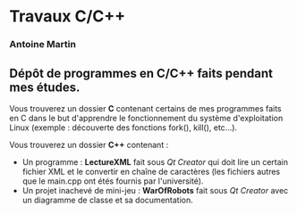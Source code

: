 # Travaux C/C++
### Antoine Martin
Dépôt de programmes en C/C++ faits pendant mes études.
----
Vous trouverez un dossier **C** contenant certains de mes programmes faits en C dans le but d'apprendre le fonctionnement du système d'exploitation Linux (exemple : découverte des fonctions fork(), kill(), etc...).

Vous trouverez un dossier **C++** contenant :
+ Un programme : **LectureXML** fait sous _Qt Creator_ qui doit lire un certain fichier XML et le convertir en chaîne de caractères (les fichiers autres que le main.cpp ont étés fournis par l'université).
+ Un projet inachevé de mini-jeu : **WarOfRobots** fait sous _Qt Creator_ avec un diagramme de classe et sa documentation.
